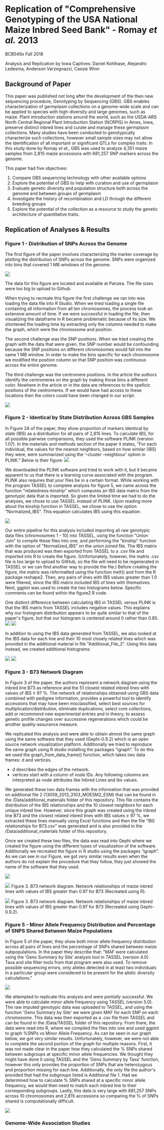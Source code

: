 # Replication of "Comprehensive Genotyping of the USA National Maize Inbred Seed Bank" - Romay *et al.* 2013
BCB546x Fall 2018

Analysis and Replication by Iowa Captives: Daniel Kohlhase, Alejandro Ledesma, Anderson Verzegnazzi, Cassie Winn



## Background of Paper

This paper was published not long after the development of the then new sequencing procedure, Genotyping by Sequencing (GBS). GBS enables characterization of germplasm collections on a genome-wide scale and can be applied to species with high-diversity and large genomes, such as maize. Plant introduction stations around the world, such as the USDA-ARS North Central Regional Plant Introduction Station (NCRPIS) in Ames, Iowa, preserve distinct inbred lines and curate and manage these germplasm collections. Many studies have been conducted to genotypically characterize such collections, however small sample sizes may not allow the identification of all important or significant QTLs for complex traits. In this study done by Romay *et al.*, GBS was used to analyze 4,351 maize samples from 2,815 maize accessions with 681,257 SNP markers across the genome.

This paper had five objectives:

1. Compare GBS sequencing technology with other available options
2. Explore the potential of GBS to help with curation and use of germplasm
3. Evaluate genetic diversity and population structure both across the genome and between groups of germplasm
4. Investigate the history of recombination and LD through the different breeding groups
5. Explore the potential of the collection as a resource to study the genetic architecture of quantitative traits.

## Replication of Analyses & Results
### Figure 1 - Distribution of SNPs Across the Genome

The first figure of the paper involves characterizing the marker coverage by plotting the distribution of SNPs across the genome. SNPs were organized into bins that covered 1 MB windows of the genome.

![](./Figures/Romay_et_al/Fig1.png)

The data for this figure are located and available at Panzea. The file sizes were too big to upload to Github.

When trying to recreate this figure the first challenge we ran into was loading the data file into R Studio. When we tried loading a single file containing all information from all ten chromosomes, the process took an extensive amount of time. If we were successful in loading the file, then visualizing the dataframe in R became problematic because of its size. We shortened the loading time by extracting only the columns needed to make the graph, which were the chromosome and position.

The second challenge was the SNP positions. When we tried creating the graph with the data that were given, the SNP number would be confounding because the SNP positions on different chromosomes would fall into the same 1 MB window. In order to make the bins specific for each chromosome we modified the position column so that SNP position was continuous across the entire genome.

The third challenge was the centromere positions. In the article the authors identify the centromeres on the graph by making those bins a different color. Nowhere in the article or in the data are references to the speficic positions of the centromeres. If we would have had access to these locations then the colors could have been changed in our script.

![](./Figures/Iowa_Captives/Fig1.png)

### Figure 2 - Identical by State Distribution Across GBS Samples
In Figure 2A of the paper, they show proportion of markers identical by state (IBS) as a distribution for all pairs of 2,815 lines. To calculate IBS, for all possible pairwise comparisons, they used the software PLINK (version 1.07). In the materials and methods section of the paper it states, "For each individual, the values for the nearest neighbors, based on how similar (IBS) they were, were summarized using the ‘–cluster –neighbour’ option in PLINK." Below is their figure:
![](./Figures/Romay_et_al/Fig2.png)

We downloaded the PLINK software and tried to work with it, but it became apparent to us that there is a learning curve associated with the program. PLINK also requires that your files be in a certain format. While working with the program TASSEL to complete analysis for figure 5, we came across the function "relatedness-kinship" which computes an IBS data matrix from the genotypic data that is imported. So given the limited time we had to do the analyses, we chose to use TASSEL instead of PLINK. Upon reading more about the kinship function in TASSEL, we chose to use the option "Normalized_IBS". This equation calculates IBS using this equation: 

![](./Figures/Iowa_Captives/IBS_equation.png)

Our entire pipeline for this analysis included importing all raw genotypic data files (chromosomes 1 - 10) into TASSEL, using the function "Union Join" to compile these files into one, and performing the "kinship" function with the option of "Normalized_IBS" on the union joined file. The IBS matrix that was produced was then exported from TASSEL to a .csv file and imported into R to create the figure. (Unfortunately, however, the matrix .csv file is too large to upload to GitHub, so the file will need to be regenerated in TASSEL or we can find another way to provide the file.) Before creating the figure, the matrix was reformatted using the function melt() and from the R package reshape2. Then, any pairs of lines with IBS values greater than 1.0 were filtered, since the IBS matrix included IBS of lines with themselves. Next, ggplot was used to create the two histograms below. Specific comments can be found within the figure2 R code. 

One distinct difference between calculating IBS in TASSEL versus PLINK is that the IBS matrix from TASSEL includes negative values. This explains why our histogram distribution appears to be quite similar to that of the paper's figure, but that our histogram is centered around 0 rather than 0.85.
![](./Figures/Iowa_Captives/Figure2.png)
![](./Figures/Iowa_Captives/Figure2_A.png)

In addition to using the IBS data generated from TASSEL, we also looked at the IBS data for each line and their 10 most closely related lines which was provided in the additional material in file "Additional_File_2". Using this data instead, we created additional histograms:

![](./Figures/Iowa_Captives/Fig2_filtered.png)
![](./Figures/Iowa_Captives/Fig2A_filtered.png)

### Figure 3 - B73 Network Diagram

In Figure 3 of the paper, the authors represent a network diagram using the inbred line B73 as reference and the 51 closest related inbred lines with values of IBS ≥ 97 %. The network of relationships obtained using GBS data combined with pedigree information,
provides a powerful tool to identify accessions that may have been misclassified, select best sources for multiplication/distribution, eliminate duplications, select core collections, add or recommend new experimental entries and in theory, to assess genetic profile changes over successive regenerations which could be another quality-assurance measure.

We replicated this analysis and were able to obtain almost the same graph using the same software that they used (Gephi-0.9.2) which is an open source network visualization platform. Additionally we tried to reproduce the same graph using R studio installing the packages “igraph”. To do this we used the graph_from_data_frame() function, which takes two data frames: d and vertices.
-	d describes the edges of the network. 
-	vertices start with a column of node IDs. Any following columns are interpreted as node attributes like Inbred Lines and ibs values.

We generated these two data frames with the information that was provided on additional file 2 (13059_2013_3103_MOESM2_ESM) that can be found in the  /Data/additional_materials folder of this repository. This file contains the distribution of the IBS relationships and the 10 closest neighbors for each unique inbred line. However, since this graph was created using the inbred line B73 and the closest related inbred lines with IBS values ≥ 97 %, we extracted these lines manually using Excel functions and then the file “IBS relationships for B73.csv” was generated and is also provided in the /Data/additional_materials folder of this repository.

Once we created these two files, the data was read into Gephi where we created the figure using the different types of visualization of the software. Additionally we recreated the figure in R studio using the packages “igraph”. As we can see in our Figure, we got very similar results even when the authors do not explain the procedure that they follow, they just showed the name of the software that they used.


![](./Figures/Romay_et_al/Fig3.png)

![](./Figures/Iowa_Captives/Fig3_with_R.png)
Figure 3. B73 network diagram. Network relationships of maize inbred lines with values of IBS greater than 0.97 for B73 (Recreated using R).

![](./Figures/Iowa_Captives/Fig3_with_gephi.png)
Figure 3. B73 network diagram. Network relationships of maize inbred lines with values of IBS greater than 0.97 for B73 (Recreated using Gephi-0.9.2).

### Figure 5 - Minor Allele Frequency Distribution and Percentage of SNPS Shared Between Maize Populations
In Figure 5 of the paper, they show both minor allele frequency distribution across all pairs of lines and the percentage of SNPs shared between maize subpopulations. In the paper they describe that: "MAF were calculated using the ‘Geno Summary by Site’ analysis tool in TASSEL (version 4.0). Taxa and site filter tools from that program were also used. To remove possible sequencing errors, only alleles detected in at least two individuals in a particular group were considered to be present for the allelic diversity calculations."


![](./Figures/Romay_et_al/Fig5.png)

We attempted to replicate this analysis and were *partially* successful. We were able to calculate minor allele frequency using TASSEL (version 5.0). The raw imputed genotypic data was uploaded to TASSEL, and using the function 'Geno Summary by Site' we were given MAF for each SNP on each chromosome. This data was then exported as a .csv file from TASSEL and can be found in the /Data/TASSEL folder of this repository. From there, the data were read into R, where we compiled the files into one and used ggplot to graph %SNPs vs Minor Allele Frequency. As can be seen in our graph below, we got very similar results. Unfortunately, however, we were not able to complete the second portion of the graph for multiple reasons. First, it was not made clear in the paper how they calculated the % SNPs shared between subgroups at specific minor allele frequencies. We thought they might have done it using TASSEL and the 'Geno Summary by Taxa' function, however this only provides the proportion of SNPs that are heterozygous and proportion missing for each line. Additionally, the only file the author's provided that had the subgroups listed is Additional file 1. Had we determined how to calculate % SNPs shared at a specific minor allele frequency, we would then need to match each inbred line to their corresponding subgroups. Lastly, this data is very large with 681,257 SNPs across 10 chromosomes and 2,815 accessions so comparing the % of SNPs shared is computationally difficult.

![](./Figures/Iowa_Captives/Fig5.png)

### Genome-Wide Association Studies


